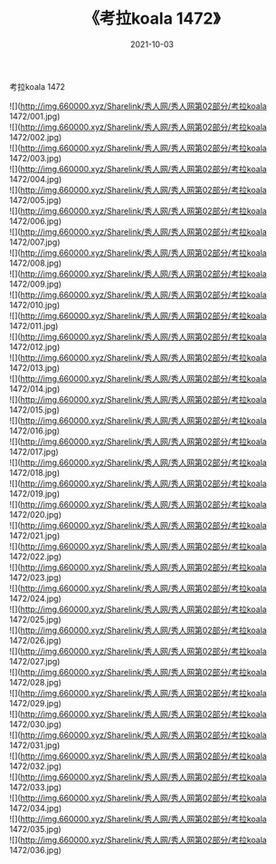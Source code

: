 ﻿---
layout: post
title:  《考拉koala 1472》
date:   2021-10-03
img: http://img.660000.xyz/Sharelink/秀人网/秀人网第02部分/考拉koala 1472/000.jpg
categories: [美女, 清纯, 唯美]
---

考拉koala 1472

  ![](http://img.660000.xyz/Sharelink/秀人网/秀人网第02部分/考拉koala 1472/001.jpg) <br> ![](http://img.660000.xyz/Sharelink/秀人网/秀人网第02部分/考拉koala 1472/002.jpg) <br> ![](http://img.660000.xyz/Sharelink/秀人网/秀人网第02部分/考拉koala 1472/003.jpg) <br> ![](http://img.660000.xyz/Sharelink/秀人网/秀人网第02部分/考拉koala 1472/004.jpg) <br> ![](http://img.660000.xyz/Sharelink/秀人网/秀人网第02部分/考拉koala 1472/005.jpg) <br> ![](http://img.660000.xyz/Sharelink/秀人网/秀人网第02部分/考拉koala 1472/006.jpg) <br> ![](http://img.660000.xyz/Sharelink/秀人网/秀人网第02部分/考拉koala 1472/007.jpg) <br> ![](http://img.660000.xyz/Sharelink/秀人网/秀人网第02部分/考拉koala 1472/008.jpg) <br> ![](http://img.660000.xyz/Sharelink/秀人网/秀人网第02部分/考拉koala 1472/009.jpg) <br> ![](http://img.660000.xyz/Sharelink/秀人网/秀人网第02部分/考拉koala 1472/010.jpg) <br> ![](http://img.660000.xyz/Sharelink/秀人网/秀人网第02部分/考拉koala 1472/011.jpg) <br> ![](http://img.660000.xyz/Sharelink/秀人网/秀人网第02部分/考拉koala 1472/012.jpg) <br> ![](http://img.660000.xyz/Sharelink/秀人网/秀人网第02部分/考拉koala 1472/013.jpg) <br> ![](http://img.660000.xyz/Sharelink/秀人网/秀人网第02部分/考拉koala 1472/014.jpg) <br> ![](http://img.660000.xyz/Sharelink/秀人网/秀人网第02部分/考拉koala 1472/015.jpg) <br> ![](http://img.660000.xyz/Sharelink/秀人网/秀人网第02部分/考拉koala 1472/016.jpg) <br> ![](http://img.660000.xyz/Sharelink/秀人网/秀人网第02部分/考拉koala 1472/017.jpg) <br> ![](http://img.660000.xyz/Sharelink/秀人网/秀人网第02部分/考拉koala 1472/018.jpg) <br> ![](http://img.660000.xyz/Sharelink/秀人网/秀人网第02部分/考拉koala 1472/019.jpg) <br> ![](http://img.660000.xyz/Sharelink/秀人网/秀人网第02部分/考拉koala 1472/020.jpg) <br> ![](http://img.660000.xyz/Sharelink/秀人网/秀人网第02部分/考拉koala 1472/021.jpg) <br> ![](http://img.660000.xyz/Sharelink/秀人网/秀人网第02部分/考拉koala 1472/022.jpg) <br> ![](http://img.660000.xyz/Sharelink/秀人网/秀人网第02部分/考拉koala 1472/023.jpg) <br> ![](http://img.660000.xyz/Sharelink/秀人网/秀人网第02部分/考拉koala 1472/024.jpg) <br> ![](http://img.660000.xyz/Sharelink/秀人网/秀人网第02部分/考拉koala 1472/025.jpg) <br> ![](http://img.660000.xyz/Sharelink/秀人网/秀人网第02部分/考拉koala 1472/026.jpg) <br> ![](http://img.660000.xyz/Sharelink/秀人网/秀人网第02部分/考拉koala 1472/027.jpg) <br> ![](http://img.660000.xyz/Sharelink/秀人网/秀人网第02部分/考拉koala 1472/028.jpg) <br> ![](http://img.660000.xyz/Sharelink/秀人网/秀人网第02部分/考拉koala 1472/029.jpg) <br> ![](http://img.660000.xyz/Sharelink/秀人网/秀人网第02部分/考拉koala 1472/030.jpg) <br> ![](http://img.660000.xyz/Sharelink/秀人网/秀人网第02部分/考拉koala 1472/031.jpg) <br> ![](http://img.660000.xyz/Sharelink/秀人网/秀人网第02部分/考拉koala 1472/032.jpg) <br> ![](http://img.660000.xyz/Sharelink/秀人网/秀人网第02部分/考拉koala 1472/033.jpg) <br> ![](http://img.660000.xyz/Sharelink/秀人网/秀人网第02部分/考拉koala 1472/034.jpg) <br> ![](http://img.660000.xyz/Sharelink/秀人网/秀人网第02部分/考拉koala 1472/035.jpg) <br> ![](http://img.660000.xyz/Sharelink/秀人网/秀人网第02部分/考拉koala 1472/036.jpg) <br>